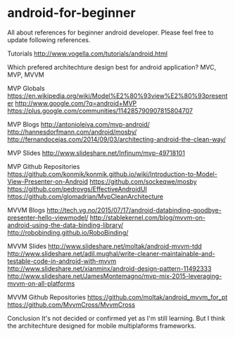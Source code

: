 # android-for-beginner
All about references for beginner android developer.
Please feel free to update following references.

Tutorials
http://www.vogella.com/tutorials/android.html

Which prefered architechture design best for android application?
MVC, MVP, MVVM

MVP Globals
https://en.wikipedia.org/wiki/Model%E2%80%93view%E2%80%93presenter
http://www.google.com/?q=android+MVP
https://plus.google.com/communities/114285790907815804707

MVP Blogs
http://antonioleiva.com/mvp-android/
http://hannesdorfmann.com/android/mosby/
http://fernandocejas.com/2014/09/03/architecting-android-the-clean-way/

MVP Slides
http://www.slideshare.net/Infinum/mvp-49718101

MVP Github Repositories
https://github.com/konmik/konmik.github.io/wiki/Introduction-to-Model-View-Presenter-on-Android
https://github.com/sockeqwe/mosby
https://github.com/pedrovgs/EffectiveAndroidUI
https://github.com/glomadrian/MvpCleanArchitecture

MVVM Blogs
http://tech.vg.no/2015/07/17/android-databinding-goodbye-presenter-hello-viewmodel/
http://stablekernel.com/blog/mvvm-on-android-using-the-data-binding-library/
http://robobinding.github.io/RoboBinding/

MVVM Slides
http://www.slideshare.net/moltak/android-mvvm-tdd
http://www.slideshare.net/adil.mughal/write-cleaner-maintainable-and-testable-code-in-android-with-mvvm
http://www.slideshare.net/xianminx/android-design-pattern-11492333
http://www.slideshare.net/JamesMontemagno/mvp-mix-2015-leveraging-mvvm-on-all-platforms

MVVM Github Repositories
https://github.com/moltak/android_mvvm_for_pt
https://github.com/MvvmCross/MvvmCross

Conclusion
It's not decided or confirmed yet as I'm still learning.
But I think the architechture designed for mobile multiplaforms frameworks.

